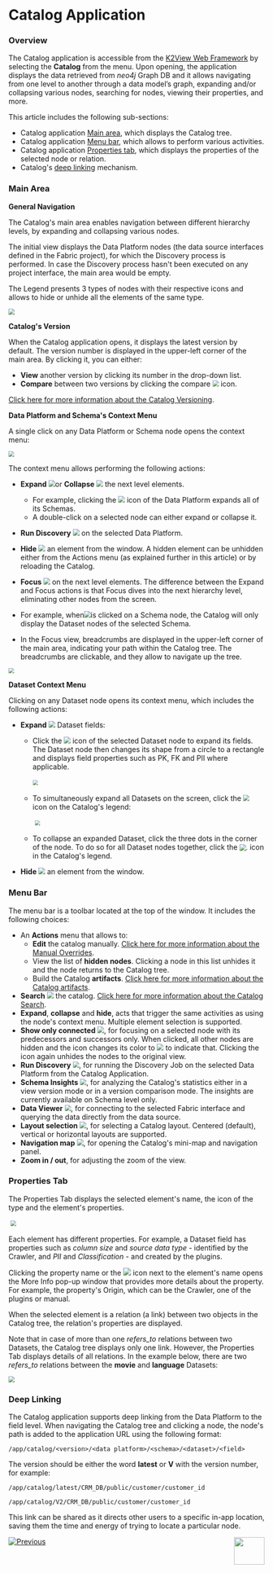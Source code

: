<web>

# Catalog Application

### Overview

The Catalog application is accessible from the [K2View Web Framework](/articles/30_web_framework/01_web_framework_overview.md) by selecting the **Catalog** from the menu. Upon opening, the application displays the data retrieved from *neo4j* Graph DB and it allows navigating from one level to another through a data model’s graph, expanding and/or collapsing various nodes, searching for nodes, viewing their properties, and more.

This article includes the following sub-sections:

* Catalog application [Main area](05_catalog_app.md#main-area), which displays the Catalog tree.
* Catalog application [Menu bar](05_catalog_app.md#menu-bar), which allows to perform various activities. 
* Catalog application [Properties tab](05_catalog_app.md#properties-tab), which displays the properties of the selected node or relation.
* Catalog's [deep linking](05_catalog_app.md#deep-linking) mechanism.

### Main Area

**General Navigation**

The Catalog's main area enables navigation between different hierarchy levels, by expanding and collapsing various nodes.

The initial view displays the Data Platform nodes (the data source interfaces defined in the Fabric project), for which the Discovery process is performed. In case the Discovery process hasn't been executed on any project interface, the main area would be empty. 

The Legend presents 3 types of nodes with their respective icons and allows to hide or unhide all the elements of the same type. 

<img src="images/catalog_app.png" style="zoom:75%;" />

**Catalog's Version**

When the Catalog application opens, it displays the latest version by default. The version number is displayed in the upper-left corner of the main area. By clicking it, you can either: 

* **View** another version by clicking its number in the drop-down list.
* **Compare** between two versions by clicking the compare <img src="images/compare.png" style="zoom:75%;" /> icon.  

[Click here for more information about the Catalog Versioning](06_catalog_versioning.md).

**Data Platform and Schema's Context Menu**

A single click on any Data Platform or Schema node opens the context menu: 

<img src="images/dataplatform_collapsed_expanded.png" style="zoom: 67%;" />

The context menu allows performing the following actions:

* **Expand** <img src="images/expand.png" style="zoom:80%;" />or **Collapse** <img src="images/collapse.png" style="zoom:80%;" /> the next level elements. 
  * For example, clicking the <img src="images/expand.png" style="zoom:80%;" /> icon of the Data Platform expands all of its Schemas. 
  * A double-click on a selected node can either expand or collapse it.

* **Run Discovery** <img src="images/run_discovery.png" style="zoom:80%;" /> on the selected Data Platform.

* **Hide** <img src="images/hide.png" style="zoom:80%;" /> an element from the window. A hidden element can be unhidden either from the Actions menu (as explained further in this article) or by reloading the Catalog.

* **Focus** <img src="images/focus.png" style="zoom:80%;" /> on the next level elements. The difference between the Expand and Focus actions is that Focus dives into the next hierarchy level, eliminating other nodes from the screen.
* For example, when<img src="images/focus.png" style="zoom:80%;" />is clicked on a Schema node, the Catalog will only display the Dataset nodes of the selected Schema. 
  
* In the Focus view, breadcrumbs are displayed in the upper-left corner of the main area, indicating your path within the Catalog tree. The breadcrumbs are clickable, and they allow to navigate up the tree.

<img src="images/breadcrumbs.png" style="zoom: 67%;" />

**Dataset Context Menu**

Clicking on any Dataset node opens its context menu, which includes the following actions:

* **Expand** <img src="images/expand.png" style="zoom:80%;" /> Dataset fields:

  * Click the <img src="images/expand.png" style="zoom:80%;" /> icon of the selected Dataset node to expand its fields. The Dataset node then changes its shape from a circle to a rectangle and displays field properties such as PK, FK and PII where applicable.

    ​	<img src="images/dataset_collapsed_expanded.png" style="zoom: 67%;" />

  * To simultaneously expand all Datasets on the screen, click the <img src="images/expand-fields.png" style="zoom:75%;" /> icon on the Catalog's legend:

    ​	<img src="images/legend.png" style="zoom: 67%;" />

  * To collapse an expanded Dataset, click the three dots in the corner of the node. To do so for all Dataset nodes together, click the <img src="images/eye.png" alt="." style="zoom:80%;" /> icon in the Catalog's legend.

* **Hide** <img src="images/hide.png" style="zoom:80%;" /> an element from the window.

### Menu Bar

The menu bar is a toolbar located at the top of the window. It includes the following choices:

* An **Actions** menu that allows to:
  * **Edit** the catalog manually. [Click here for more information about the Manual Overrides](07_manual_overrides.md).
  * View the list of **hidden nodes**. Clicking a node in this list unhides it and the node returns to the Catalog tree.
  * Build the Catalog **artifacts**. [Click here for more information about the Catalog artifacts](09_build_artifacts.md).
* **Search** <img src="images/search.png" style="zoom:80%;" /> the catalog. [Click here for more information about the Catalog Search](08_search_catalog.md). 
* **Expand**, **collapse** and **hide**, acts that trigger the same activities as using the node's context menu. Multiple element selection is supported.  
* **Show only connected** <img src="images/connected_only.png" style="zoom:80%;" />, for focusing on a selected node with its predecessors and successors only. When clicked, all other nodes are hidden and the icon changes its color to <img src="images/connected_only_selected.png" style="zoom:80%;" /> to indicate that. Clicking the icon again unhides the nodes to the original view. 
* **Run Discovery** <img src="images/run_discovery.png" style="zoom:75%;" />, for running the Discovery Job on the selected Data Platform from the Catalog Application. 
* **Schema Insights** <img src="images/insights.png" style="zoom:75%;" />, for analyzing the Catalog's statistics either in a view version mode or in a version comparison mode. The insights are currently available on Schema level only. 
* **Data Viewer** <img src="images/data_viewer.png" style="zoom:75%;" />, for connecting to the selected Fabric interface and querying the data directly from the data source. 
* **Layout selection** <img src="images/layout.png" style="zoom:80%;" />, for selecting a Catalog layout. Centered (default), vertical or horizontal layouts are supported.
* **Navigation map** <img src="images/navigation.png" style="zoom:80%;" />, for opening the Catalog's mini-map and navigation panel. 
* **Zoom in / out**, for adjusting the zoom of the view.

### Properties Tab

The Properties Tab displays the selected element's name, the icon of the type and the element's properties.

​	<img src="images/properties.png" style="zoom: 67%;" />

Each element has different properties. For example, a Dataset field has properties such as *column size* and *source data type* - identified by the Crawler, and *PII* and *Classification* - and created by the plugins.

Clicking the property name or the <img src="images/info.png" style="zoom: 95%;" /> icon next to the element's name opens the More Info pop-up window that provides more details about the property. For example, the property's Origin, which can be the Crawler, one of the plugins or manual.

When the selected element is a relation (a link) between two objects in the Catalog tree, the relation's properties are displayed. 

Note that in case of more than one *refers_to* relations between two Datasets, the Catalog tree displays only one link. However, the Properties Tab displays details of all relations. In the example below, there are two *refers_to* relations between the **movie** and **language** Datasets:

<img src="images/properties_two_links.png" style="zoom: 75%;" />

### Deep Linking

The Catalog application supports deep linking from the Data Platform to the field level. When navigating the Catalog tree and clicking a node, the node's path is added to the application URL using the following format:

~~~
/app/catalog/<version>/<data platform>/<schema>/<dataset>/<field>
~~~

The version should be either the word **latest** or **V** with the version number, for example:

~~~
/app/catalog/latest/CRM_DB/public/customer/customer_id
~~~

~~~
/app/catalog/V2/CRM_DB/public/customer/customer_id
~~~

This link can be shared as it directs other users to a specific in-app location, saving them the time and energy of trying to locate a particular node.



[![Previous](/articles/images/Previous.png)](04a_catalog_integration_with_fabric.md)[<img align="right" width="60" height="54" src="/articles/images/Next.png">](06_catalog_versioning.md) 

</web>
